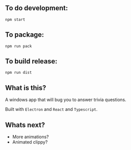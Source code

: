 ## To do development:

`npm start`

## To package:

`npm run pack`

## To build release:

`npm run dist`

## What is this?

A windows app that will bug you to answer trivia questions.

Built with `Electron` and `React` and `Typescript`.

## Whats next?

- More animations?
- Animated clippy?
